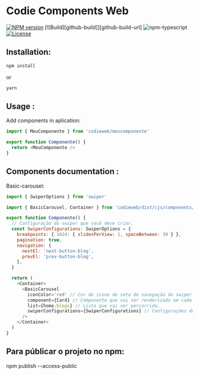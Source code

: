 # Codie Components Web

[![NPM version][npm-image]][npm-url]
[![Build][github-build]][github-build-url]
![npm-typescript]
[![License][github-license]][github-license-url]

## Installation:

```bash
npm install
```

or

```bash
yarn
```

## Usage :

Add components in aplication:

```js
import { MeuComponente } from 'codieweb/meucomponente'

export function Componente() {
  return <MeuComponente />
}
```

## Components documentation :

Basic-carousel:

```js
import { SwiperOptions } from 'swiper'

import { BasicCarousel, Container } from 'codieweb/dist/cjs/components/data/'

export function Componente() {
  // Configuração do swiper que você deve criar.
  const SwiperConfigurations: SwiperOptions = {
    breakpoints: { 1024: { slidesPerView: 1, spaceBetween: 30 } },
    pagination: true,
    navigation: {
      nextEl: 'next-button-blog',
      prevEl: 'prev-button-blog',
    },
  }

  return (
    <Container>
      <BasicCarousel
        iconColor='red' // Cor do icone de seta de navegação do swiper.
        component={Card} // Componente que vai ser renderizado em cada slide.
        list={home.blogs} // Lista que vai ser percorrida.
        swiperConfigurations={SwiperConfigurations} // Configurações do swiper.
      />
    </Container>
  )
}
```

## Para públicar o projeto no npm:

npm publish --access-public

[npm-url]: https://www.npmjs.com/package/my-react-typescript-package
[npm-image]: https://img.shields.io/npm/v/my-react-typescript-package
[github-license]: https://img.shields.io/github/license/gapon2401/my-react-typescript-package
[github-license-url]: https://github.com/
[npm-typescript]: https://img.shields.io/npm/types/my-react-typescript-package
